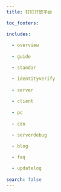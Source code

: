 ```yaml
---
title: 钉钉开放平台 

toc_footers:

includes:
  
  - overview
  
  - guide

  - standar

  - identityverify
  
  - server
  
  - client
  
  - pc
  
  - cdn

  - serverdebug

  - blog
    
  - faq

  - updatelog
 
search: false
--- 
```


